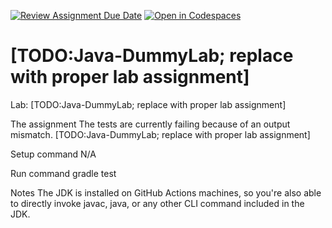 [![Review Assignment Due Date](https://classroom.github.com/assets/deadline-readme-button-24ddc0f5d75046c5622901739e7c5dd533143b0c8e959d652212380cedb1ea36.svg)](https://classroom.github.com/a/FfcbiXIE)
[![Open in Codespaces](https://classroom.github.com/assets/launch-codespace-7f7980b617ed060a017424585567c406b6ee15c891e84e1186181d67ecf80aa0.svg)](https://classroom.github.com/open-in-codespaces?assignment_repo_id=13815881)
# [TODO:Java-DummyLab; replace with proper lab assignment]
Lab: [TODO:Java-DummyLab; replace with proper lab assignment]

The assignment
The tests are currently failing because of an output mismatch. [TODO:Java-DummyLab; replace with proper lab assignment]

Setup command
N/A

Run command
gradle test

Notes
The JDK is installed on GitHub Actions machines, so you're also able to directly invoke javac, java, or any other CLI command included in the JDK.
